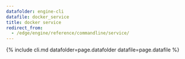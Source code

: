 ```yaml
---
datafolder: engine-cli
datafile: docker_service
title: docker service
redirect_from:
  - /edge/engine/reference/commandline/service/
---
```

<!--
This page is automatically generated from Docker's source code. If you want to
suggest a change to the text that appears here, open a ticket or pull request
in the source repository on GitHub:

https://github.com/docker/cli
-->

{% include cli.md datafolder=page.datafolder datafile=page.datafile %}
